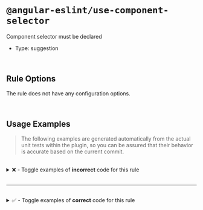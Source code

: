 <!--

  DO NOT EDIT.

  This markdown file was autogenerated using a mixture of the following files as the source of truth for its data:
  - ../../src/rules/use-component-selector.ts
  - ../../tests/rules/use-component-selector/cases.ts

  In order to update this file, it is therefore those files which need to be updated, as well as potentially the generator script:
  - ../../../../tools/scripts/generate-rule-docs.ts

-->

<br>

# `@angular-eslint/use-component-selector`

Component selector must be declared

- Type: suggestion

<br>

## Rule Options

The rule does not have any configuration options.

<br>

## Usage Examples

> The following examples are generated automatically from the actual unit tests within the plugin, so you can be assured that their behavior is accurate based on the current commit.

<br>

<details>
<summary>❌ - Toggle examples of <strong>incorrect</strong> code for this rule</summary>

<br>

#### Default Config

```json
{
  "rules": {
    "@angular-eslint/use-component-selector": [
      "error"
    ]
  }
}
```

<br>

#### ❌ Invalid Code

```ts
@Component()
~~~~~~~~~~~~
class Test {}
```

<br>

---

<br>

#### Default Config

```json
{
  "rules": {
    "@angular-eslint/use-component-selector": [
      "error"
    ]
  }
}
```

<br>

#### ❌ Invalid Code

```ts
@Component()
~~~~~~~~~~~~
class Test {}
```

<br>

---

<br>

#### Default Config

```json
{
  "rules": {
    "@angular-eslint/use-component-selector": [
      "error"
    ]
  }
}
```

<br>

#### ❌ Invalid Code

```ts
@Component({
~~~~~~~~~~~~
  selector: ''
})
~~
class Test {}
```

<br>

---

<br>

#### Default Config

```json
{
  "rules": {
    "@angular-eslint/use-component-selector": [
      "error"
    ]
  }
}
```

<br>

#### ❌ Invalid Code

```ts
@Component({
~~~~~~~~~~~~
  selector: 0
})
~~
class Test {}
```

<br>

---

<br>

#### Default Config

```json
{
  "rules": {
    "@angular-eslint/use-component-selector": [
      "error"
    ]
  }
}
```

<br>

#### ❌ Invalid Code

```ts
@Component({
~~~~~~~~~~~~
  selector: null
})
~~
class Test {}
```

</details>

<br>

---

<br>

<details>
<summary>✅ - Toggle examples of <strong>correct</strong> code for this rule</summary>

<br>

#### Default Config

```json
{
  "rules": {
    "@angular-eslint/use-component-selector": [
      "error"
    ]
  }
}
```

<br>

#### ✅ Valid Code

```ts
@Component({
  selector: 'sg-bar-foo'
})
class Test {}
```

</details>

<br>
